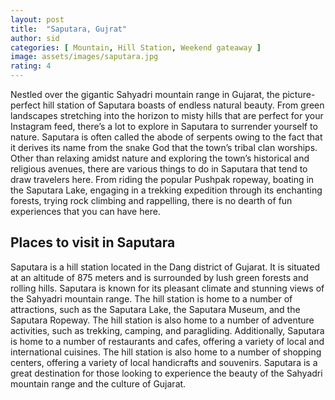 ```yaml
---
layout: post
title:  "Saputara, Gujrat"
author: sid
categories: [ Mountain, Hill Station, Weekend gateaway ]
image: assets/images/saputara.jpg
rating: 4
---
```


Nestled over the gigantic Sahyadri mountain range in Gujarat, the picture-perfect hill station of Saputara boasts of endless natural beauty. From green landscapes stretching into the horizon to misty hills that are perfect for your Instagram feed, there’s a lot to explore in Saputara to surrender yourself to nature. Saputara is often called the abode of serpents owing to the fact that it derives its name from the snake God that the town’s tribal clan worships. Other than relaxing amidst nature and exploring the town’s historical and religious avenues, there are various things to do in Saputara that tend to draw travelers here. From riding the popular Pushpak ropeway, boating in the Saputara Lake, engaging in a trekking expedition through its enchanting forests, trying rock climbing and rappelling, there is no dearth of fun experiences that you can have here.

<h2>Places to visit in Saputara</h2>

Saputara is a hill station located in the Dang district of Gujarat. It is situated at an altitude of 875 meters and is surrounded by lush green forests and rolling hills. Saputara is known for its pleasant climate and stunning views of the Sahyadri mountain range. The hill station is home to a number of attractions, such as the Saputara Lake, the Saputara Museum, and the Saputara Ropeway. The hill station is also home to a number of adventure activities, such as trekking, camping, and paragliding. Additionally, Saputara is home to a number of restaurants and cafes, offering a variety of local and international cuisines. The hill station is also home to a number of shopping centers, offering a variety of local handicrafts and souvenirs. Saputara is a great destination for those looking to experience the beauty of the Sahyadri mountain range and the culture of Gujarat.


<div class="pa-carousel-widget" style="width:100%; height:480px; display:none;"
  data-link="https://www.tripadvisor.in/Attractions-g1156008-Activities-Saputara_Dangs_District_Gujarat.html"
  data-title="Saputara, Gujrat"
  data-description="Mountain, Hill Station, Weekend gateaway"
  data-delay="3">
  <object data="https://lh3.googleusercontent.com/POZb83BsF06B_j7B6x_TzMrA1BuqWrRFITU_dwVBH4adSFJAb24Avidi5dLacFBG3wgEqikBx3kK4AT_eYkNNbDVa6kAy6nMuG3heSTCzQk5DnAc_GcRblmwJl-m9Ki10NFpBbCHfGo=w1920-h1080"></object>
  <object data="https://lh3.googleusercontent.com/0LmdrD8Unt2-SiUel6N4_AGnbB5NUlTFAfQEAubzrqE_mgnDoowXwOVRIqn2Nkh5rY4swzHpNf1ztSojGavM5UUttUQQUX253xpZ1QcfT-bLwlcPl0qHMhO05rNVp3Re6vHthNwbNEY=w1920-h1080"></object>
  <object data="https://lh3.googleusercontent.com/XYymwV3bWmBLzqjlFBDOg5cNUsX15VwqLBFRqxRkssGo-OIL3gGaf_dSzqSAHurzf0alGvSB668-tZvi8rGuDJwf59xfR6bdvcbvHWXedA5YPmDiO_btV82zbxFMKrnQVPCLPUISu7A=w1920-h1080"></object>
  <object data="https://lh3.googleusercontent.com/IO2NpIkdhm4e48hZTu7nzGXwHuQSHVAAScz2BqQNzM137md7ujc5ryZo_HZ_xcF0vYoLXczpkhj7F1Go-rLBKfTEZ3qQI71vVeEYR3MvmmeZO1mOwgCqB4dEPbtCZuh5I9syfMIjZ6c=w1920-h1080"></object>
  <object data="https://lh3.googleusercontent.com/LuPrgL_uLz6s5S_DptXZ9W4pBAKwUHDRLklXwsWbiscaDMm5zoj7H55gzsTaYDb3hGhwM2UpboknSldeCpz2WGNRzc4uM70AJ62-1a6ejte60NlRmrzgyGGgCj3GiqWOyqoujW15Fh4=w1920-h1080"></object>
  <object data="https://lh3.googleusercontent.com/IIOFHS5UxEi7C9Yxm3yqcN2ZWXXyt0-_QrIbQ0YZSKkerCqrcj8ANlqJr2Z-U6rIF_7aAA4DRGiryfq2xG1zulQQUDZQtIMCE7YMtoMofMAwtYC66Kqg7HOJ_VhmWSqsuao0LJxtyPY=w1920-h1080"></object>
  <object data="https://lh3.googleusercontent.com/7Dtri0QYyIHzeOysZ0ST8xtsEM2qIFhM3Ida-RyaZumzNLnUa9ybaRKKFhc8BB-Ev014NQtFTrKB5YneXobGd7u4lBKULGZU11O8EEapPb0TXtZU8Z1h4wjG0StIgmlHMT7jhRt2qtw=w1920-h1080"></object>
  <object data="https://lh3.googleusercontent.com/7vWGSqJxuwozOqkf5f2SIOiGrIBmKC1Ng5asVPY55wjRgTaBDEBh-IAEr_ZfrhZBV1lD85-O9mIOj98a_rwlOuIeQhuxAHhduL2f8_Oqqhu2bWz5uH8qcm9IM7O8Cr86k0ik3QQS5AE=w1920-h1080"></object>
  <object data="https://lh3.googleusercontent.com/HwC-k_v7C0aKYJD3yxmnL05VLmHDAGkPBIORamXrywn_S_TR2su9igrRdKH-jH-w9ioqFxMO6h6leKUAvqE5CPAVy0_BQu-zpw3bYJSSENIojHAj0EQe_fvPvmrRA85629ySrsofk90=w1920-h1080"></object>
  <object data="https://lh3.googleusercontent.com/hz0QhHob72mvyAC6zwxOMJH8tcgGLM9rPnVad0xuRnMdLVHgqn12-IRA3DR18d4tmZbGRBpJPA4ACAGbw-bb41nJcW1VnVfnnvo4jD22gwBOiCLuU8FLKZWoVoGrKtneJxjjKS8E_3A=w1920-h1080"></object>
  <object data="https://lh3.googleusercontent.com/TRTae8Qxf7kS3Uo--gjbh9Mro-VtiHEAI4nR6axXT7Qdjxp5G70AEW4vcbSVqfOjvkXFOAeBO2ui5-IRRNqBzUS2NmpPYd9ORYG_ZdifH7VVoat6U-whDs244azyg1xzmLWGJiV0wYo=w1920-h1080"></object>
  <object data="https://lh3.googleusercontent.com/eJjZULRws52a79fAaGnR6auWBxV6U6b2aoymf4Nc944bBps7adAzzNsL5hugJ0TAUy2Y9Dg2JGiS63jJSbMGCGszxCHghrUmL73iYen_diUVEwJMwML_5QGRBXoAl2Ur7UmiSGUVLXY=w1920-h1080"></object>
  <object data="https://lh3.googleusercontent.com/vN0codox6jjTzhmnGJ1K64Pna75ncsrhscnn4D915ZflfcVfXORPRVEbOTJFVgUssA8ZkpcK3L41bZlDy-VnE-uXrhu2OFVKd28-mEB2twUcsOKsIK50XvUR6VN2KoD3sS2k6H6JGu0=w1920-h1080"></object>
  <object data="https://lh3.googleusercontent.com/ayD3YVlp2wX4CUjiVttl6IVTNVihNxyvB4qYAW4QrlkSr1OLmk-H1qoMINcgvCJng-y0W797dC_96CyudmItZswe3YW3CTv_AL4VqviBPwxvUVX93OD-6JWrDIRthRNKP8JAtMxapGw=w1920-h1080"></object>
  <object data="https://lh3.googleusercontent.com/3v5OeF3GAmwz9ekPxwxes8XRMiW6_mpWAPt0KeaOXF-VawU4TGO5Zyue86yEjS76rBnHEvpsVsVqERhZAlmN-zpjh0mf3JkE96zBLZgW56E8qOxtBPaIliMRaecOUoAz1lbp3DJAO3I=w1920-h1080"></object>
  <object data="https://lh3.googleusercontent.com/C17n0vVjcIlBWaoyQhiZr8JV01JFgmfXXEJ__aNg-gKuEDSIvBX5kxRw7lgw86gg4kxNM_Ll9-u1Eho_X2vEzo0GEELm36JR0a_gixp6EDDisRrd11QRLwtd_heb6TssClj4Hllqybo=w1920-h1080"></object>
  <object data="https://lh3.googleusercontent.com/21eDu6lDBTfoOyi0UmLY2s4hfZ0pRe7ZYLbsjZ-vZNiglZqz03NfA7SSCK16oIXzVVeBNUrDLYCsMIUCsRO-ZcI-D9EJUpZLOL860mX0B2mDyK83300UqLttgHEGa3Hyr_5U2XnbaPU=w1920-h1080"></object>
  <object data="https://lh3.googleusercontent.com/OvJHspJVemFj_h_TdS6z49bU7VR2QRx1QW7FocXzhT7xH2dYw8trkXbKPOqL9ZI5QwJuwTy5DEKvt8Q8qeu8HTUnuUcUA_1LgL6nZ2LXsBwmAEeib8p-wbS7qDT3cZvgSktpg-d7P_U=w1920-h1080"></object>
  <object data="https://lh3.googleusercontent.com/129nKbe0uvmVLHBibB_BVseHOkhvSjUyA5yRZ2EvtF1HK6T2TtEQkys0IIFzstR-83iZ3fvlUDXe8HV0UkpWTGv4yf1V0n3kaYUDs1oCC4WrFCfmmpgnjItb2Hnd7c6jzYctV54f5RA=w1920-h1080"></object>
  
</div>
